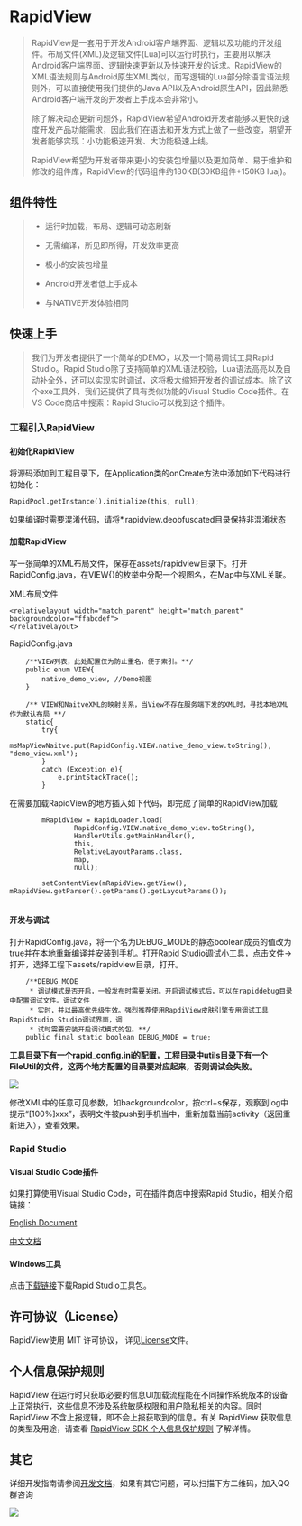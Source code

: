 # RapidView

>RapidView是一套用于开发Android客户端界面、逻辑以及功能的开发组件。布局文件(XML)及逻辑文件(Lua)可以运行时执行，主要用以解决Android客户端界面、逻辑快速更新以及快速开发的诉求。RapidView的XML语法规则与Android原生XML类似，而写逻辑的Lua部分除语言语法规则外，可以直接使用我们提供的Java API以及Android原生API，因此熟悉Android客户端开发的开发者上手成本会非常小。
>
>除了解决动态更新问题外，RapidView希望Android开发者能够以更快的速度开发产品功能需求，因此我们在语法和开发方式上做了一些改变，期望开发者能够实现：小功能极速开发、大功能极速上线。
>
>RapidView希望为开发者带来更小的安装包增量以及更加简单、易于维护和修改的组件库，RapidView的代码组件约180KB(30KB组件+150KB luaj)。

## 组件特性
>* 运行时加载，布局、逻辑可动态刷新
>
>* 无需编译，所见即所得，开发效率更高
>
>* 极小的安装包增量
>
>* Android开发者低上手成本
>
>* 与NATIVE开发体验相同

## 快速上手

>我们为开发者提供了一个简单的DEMO，以及一个简易调试工具Rapid Studio。Rapid Studio除了支持简单的XML语法校验，Lua语法高亮以及自动补全外，还可以实现实时调试，这将极大缩短开发者的调试成本。除了这个exe工具外，我们还提供了具有类似功能的Visual Studio Code插件。在VS Code商店中搜索：Rapid Studio可以找到这个插件。



### 工程引入RapidView

#### 初始化RapidView
将源码添加到工程目录下，在Application类的onCreate方法中添加如下代码进行初始化：

`RapidPool.getInstance().initialize(this, null); `

如果编译时需要混淆代码，请将*.rapidview.deobfuscated目录保持非混淆状态

#### 加载RapidView

写一张简单的XML布局文件，保存在assets/rapidview目录下。打开RapidConfig.java，在VIEW{}的枚举中分配一个视图名，在Map中与XML关联。

XML布局文件
```
<relativelayout width="match_parent" height="match_parent" backgroundcolor="ffabcdef">
</relativelayout>
```

RapidConfig.java
```
    /**VIEW列表，此处配置仅为防止重名，便于索引。**/
    public enum VIEW{
        native_demo_view, //Demo视图
    }

    /** VIEW和NaitveXML的映射关系，当View不存在服务端下发的XML时，寻找本地XML作为默认布局 **/
    static{
        try{
            msMapViewNaitve.put(RapidConfig.VIEW.native_demo_view.toString(), "demo_view.xml");
        }
        catch (Exception e){
            e.printStackTrace();
        }

```

在需要加载RapidView的地方插入如下代码，即完成了简单的RapidView加载

```
        mRapidView = RapidLoader.load(
                RapidConfig.VIEW.native_demo_view.toString(),
                HandlerUtils.getMainHandler(),
                this,
                RelativeLayoutParams.class,
                map,
                null);

        setContentView(mRapidView.getView(), mRapidView.getParser().getParams().getLayoutParams());
        
```

#### 开发与调试

打开RapidConfig.java，将一个名为DEBUG_MODE的静态boolean成员的值改为true并在本地重新编译并安装到手机。打开Rapid Studio调试小工具，点击文件->打开，选择工程下assets/rapidview目录，打开。

```
    /**DEBUG_MODE
     * 调试模式是否开启，一般发布时需要关闭。开启调试模式后，可以在rapiddebug目录中配置调试文件。调试文件
     * 实时，并以最高优先级生效。强烈推荐使用RapdiView皮肤引擎专用调试工具RapidStudio Studio调试界面，调
     * 试时需要安装开启调试模式的包。**/
    public final static boolean DEBUG_MODE = true;
```

**工具目录下有一个rapid_config.ini的配置，工程目录中utils目录下有一个FileUtil的文件，这两个地方配置的目录要对应起来，否则调试会失败。**


![](http://cms.gtimg.com/android_cms/gzskin/0620bf5cd8124a83e393f07886c89f6a.png)

修改XML中的任意可见参数，如backgroundcolor，按ctrl+s保存，观察到log中提示“[100%]xxx”，表明文件被push到手机当中，重新加载当前activity（返回重新进入），查看效果。

### Rapid Studio

#### Visual Studio Code插件

如果打算使用Visual Studio Code，可在插件商店中搜索Rapid Studio，相关介绍链接：

[English Document](https://github.com/Tencent/RapidView/blob/master/rapidstudio_vscode_extension/rapidstudio/README.md)

[中文文档](https://github.com/YongdongHe/RapidView/blob/master/rapidstudio_vscode_extension/rapidstudio/resource/README_CHINESE.md)

#### Windows工具

点击[下载链接](http://cms.gtimg.com/android_cms/gzopen/000d422874e9a4e5680d34a905f85352.zip)下载Rapid Studio工具包。

## 许可协议（License）

RapidView使用 MIT 许可协议， 详见[License](https://github.com/Tencent/RapidView/blob/master/License.txt)文件。


## 个人信息保护规则

RapidView 在运行时只获取必要的信息UI加载流程能在不同操作系统版本的设备上正常执行，这些信息不涉及系统敏感权限和用户隐私相关的内容。同时 RapidView 不含上报逻辑，即不会上报获取到的信息。有关 RapidView 获取信息的类型及用途，请查看 [RapidView SDK 个人信息保护规则](https://github.com/Tencent/RapidView/blob/master/docs/PRIVACY.md) 了解详情。

## 其它

详细开发指南请参阅[开发文档](https://github.com/Tencent/RapidView/blob/master/document.md)，如果有其它问题，可以扫描下方二维码，加入QQ群咨询

![](http://cms.gtimg.com/android_cms/gzskin/c89fb14e3ae91058b2098072dd32965f.png)

